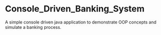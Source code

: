 # Console_Driven_Banking_System
A simple console driven java application to demonstrate OOP concepts and simulate a banking process.
